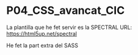 # P04_CSS_avancat_CIC
 
La plantilla que he fet servir es la SPECTRAL
URL: https://html5up.net/spectral

He fet la part extra del SASS
